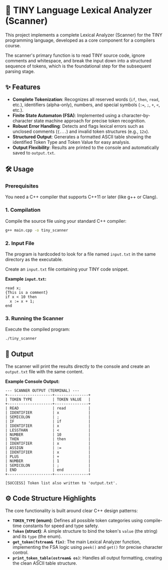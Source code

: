 # 🤖 TINY Language Lexical Analyzer (Scanner)

This project implements a complete Lexical Analyzer (Scanner) for the TINY programming language, developed as a core component for a compilers course.

The scanner's primary function is to read TINY source code, ignore comments and whitespace, and break the input down into a structured sequence of tokens, which is the foundational step for the subsequent parsing stage.

## ✨ Features

* **Complete Tokenization**: Recognizes all reserved words (`if`, `then`, `read`, etc.), identifiers (alpha-only), numbers, and special symbols (`:=`, `;`, `+`, `<`, etc.).
* **Finite State Automaton (FSA)**: Implemented using a character-by-character state machine approach for precise token recognition.
* **Robust Error Handling**: Detects and flags lexical errors such as unclosed comments (`{...`) and invalid token structures (e.g., `12x`).
* **Structured Output**: Generates a formatted ASCII table showing the identified Token Type and Token Value for easy analysis.
* **Output Flexibility**: Results are printed to the console and automatically saved to `output.txt`.

## 🛠️ Usage

### Prerequisites

You need a C++ compiler that supports C++11 or later (like g++ or Clang).

### 1. Compilation

Compile the source file using your standard C++ compiler:

```bash
g++ main.cpp -o tiny_scanner
```

### 2. Input File

The program is hardcoded to look for a file named `input.txt` in the same directory as the executable.

Create an `input.txt` file containing your TINY code snippet.

**Example `input.txt`:**

```
read x;
{This is a comment}
if x < 10 then
  x := x + 1;
end
```

### 3. Running the Scanner

Execute the compiled program:

```bash
./tiny_scanner
```

## 📄 Output

The scanner will print the results directly to the console and create an `output.txt` file with the same content.

**Example Console Output:**

```
--- SCANNER OUTPUT (TERMINAL) ---
+--------------------+---------------+
| TOKEN TYPE         | TOKEN VALUE   |
+--------------------+---------------+
| READ               | read          |
| IDENTIFIER         | x             |
| SEMICOLON          | ;             |
| IF                 | if            |
| IDENTIFIER         | x             |
| LESSTHAN           | <             |
| NUMBER             | 10            |
| THEN               | then          |
| IDENTIFIER         | x             |
| ASSIGN             | :=            |
| IDENTIFIER         | x             |
| PLUS               | +             |
| NUMBER             | 1             |
| SEMICOLON          | ;             |
| END                | end           |
+--------------------+---------------+

[SUCCESS] Token list also written to 'output.txt'.
```

## ⚙️ Code Structure Highlights

The core functionality is built around clear C++ design patterns:

* **`TOKEN_TYPE` (enum)**: Defines all possible token categories using compile-time constants for speed and type safety.
* **`Token` (struct)**: A simple structure to bind the token's `value` (the string) and its `type` (the enum).
* **`get_token(fstream& fin)`**: The main Lexical Analyzer function, implementing the FSA logic using `peek()` and `get()` for precise character control.
* **`print_token_table(ostream& os)`**: Handles all output formatting, creating the clean ASCII table structure.